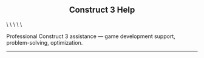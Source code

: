<meta name="description" content="Professional Construct 3 assistance — game development support, problem-solving, optimization"/>
<meta name="author" content="⋈ Mr. Veato, hi@mrveato.com">
<meta name="reply-to" content="hi@mrveato.com">
<link rel="stylesheet" type="text/css" href="style.css">
<script src="https://kit.fontawesome.com/2863ef2463.js" crossorigin="anonymous"></script>
<link rel="shortcut icon" type="image/x-icon" href="favicon.ico">

<h2 style="text-align:center">Construct 3 Help</h2>
\
\
\
\
\

Professional Construct 3 assistance — game development support, problem-solving, optimization.

***

<p style="text-align:center; letter-spacing:10px">
<a href="mailto:hi@mrveato.com"><i class="fa-regular fa-envelope fa-xl" style="color: #000000;"></i></a>
</p>
